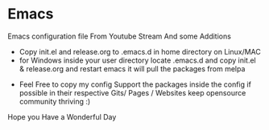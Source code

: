 # Emacs
Emacs configuration file From Youtube Stream And some Additions 
 + Copy init.el and release.org to .emacs.d in home directory on Linux/MAC
 + for Windows inside your user directory locate .emacs.d and copy init.el & release.org
   and restart emacs it will pull the packages from melpa 

* Feel Free to copy my config 
Support the packages inside the config if possible in their respective Gits/ Pages / Websites keep opensource community thriving :)

Hope you Have a Wonderful Day
